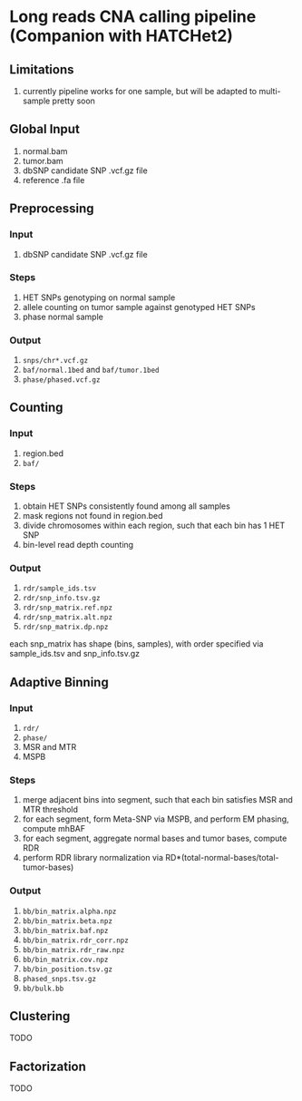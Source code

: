 # Long reads CNA calling pipeline (Companion with HATCHet2)

## Limitations
1. currently pipeline works for one sample, but will be adapted to multi-sample pretty soon

## Global Input
1. normal.bam
2. tumor.bam
3. dbSNP candidate SNP .vcf.gz file
4. reference .fa file

## Preprocessing
### Input
1. dbSNP candidate SNP .vcf.gz file

### Steps
1. HET SNPs genotyping on normal sample
2. allele counting on tumor sample against genotyped HET SNPs
3. phase normal sample

### Output
1. `snps/chr*.vcf.gz`
2. `baf/normal.1bed` and `baf/tumor.1bed`
3. `phase/phased.vcf.gz`

## Counting
### Input
1. region.bed
2. `baf/`

### Steps
1. obtain HET SNPs consistently found among all samples
2. mask regions not found in region.bed
3. divide chromosomes within each region, such that each bin has 1 HET SNP
4. bin-level read depth counting

### Output
1. `rdr/sample_ids.tsv`
2. `rdr/snp_info.tsv.gz`
4. `rdr/snp_matrix.ref.npz`
5. `rdr/snp_matrix.alt.npz`
6. `rdr/snp_matrix.dp.npz`

each snp_matrix has shape (bins, samples), with order specified via sample_ids.tsv and snp_info.tsv.gz

## Adaptive Binning
### Input
1. `rdr/`
2. `phase/`
3. MSR and MTR
4. MSPB

### Steps
1. merge adjacent bins into segment, such that each bin satisfies MSR and MTR threshold
2. for each segment, form Meta-SNP via MSPB, and perform EM phasing, compute mhBAF
3. for each segment, aggregate normal bases and tumor bases, compute RDR
4. perform RDR library normalization via RD*(total-normal-bases/total-tumor-bases)

### Output
1. `bb/bin_matrix.alpha.npz`
2. `bb/bin_matrix.beta.npz`
3. `bb/bin_matrix.baf.npz`
3. `bb/bin_matrix.rdr_corr.npz`
4. `bb/bin_matrix.rdr_raw.npz`
5. `bb/bin_matrix.cov.npz`
5. `bb/bin_position.tsv.gz`
6. `phased_snps.tsv.gz`
7. `bb/bulk.bb`

## Clustering
TODO

## Factorization
TODO
